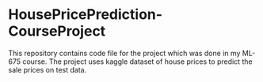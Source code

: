 # HousePricePrediction-CourseProject
This repository contains code file for the project which was done in my ML-675 course. The project uses kaggle dataset of house prices to predict the sale prices on test data. 
